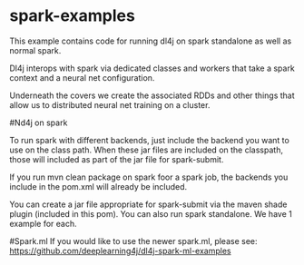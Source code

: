 # spark-examples

This example contains code for running dl4j on spark standalone as well as normal spark.

Dl4j interops with spark via dedicated classes and workers that take a spark context and a neural net configuration.

Underneath the covers we create the associated RDDs and other things that allow us to distributed neural net training on a cluster.

#Nd4j on spark

To run spark with different backends, just include the backend you want to use on the class path. When these jar files are included on the classpath, those will  included as part of the jar file for spark-submit.

If you run mvn clean package on spark foor a spark job, the backends you include in the pom.xml will already be included.

You can create a jar file appropriate for spark-submit via the maven shade plugin (included in this pom). You can also run spark standalone. We have 1 example for each.

#Spark.ml
If you would like to use the newer spark.ml, please see:
https://github.com/deeplearning4j/dl4j-spark-ml-examples
